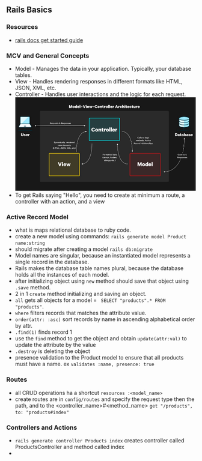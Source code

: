 ## Rails Basics


### Resources 
- [rails docs get started guide](https://guides.rubyonrails.org/getting_started.html)

### MCV and General Concepts

- Model - Manages the data in your application. Typically, your database tables.
- View - Handles rendering responses in different formats like HTML, JSON, XML, etc.
- Controller - Handles user interactions and the logic for each request.
![mvc](mvc.png)
- To get Rails saying "Hello", you need to create at minimum a route, a controller with an action, and a view


### Active Record Model
- what is maps relational database to ruby code.
- create a new model using commands: `rails generate model Product name:string`
- should migrate after creating a model `rails db:migrate`
- Model names are singular, because an instantiated model represents a single record in the database.
- Rails makes the database table names plural, because the database holds all the instances of each model.
- after initializing object using `new` method should save that object using `.save` method.
- 2 in 1 `create` method initializing and saving an object.
- `all` gets all objects for a model = ` SELECT "products".* FROM "products"`.
- `where` filters records that matches the attribute value.
- `order(attr: :asc)` sort records by name in ascending alphabetical order by attr.
- `.find(1)` finds record 1 
- use the `find` method to get the object and obtain `update(attr:val)` to update the attribute by the value 
- `.destroy` is deleting the object 
- presence validation to the Product model to ensure that all products must have a name. ex `validates :name, presence: true`

### Routes 
- all CRUD operations ha a shortcut `resources :<model_name>`
- create routes are in `config/routes` and specify the request type then the path, and to the <controller_name>#<method_name>
`get "/products", to: "products#index"`

### Controllers and Actions
- `rails generate controller Products index` creates controller called ProductsController and method called index
- 